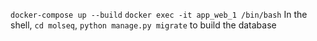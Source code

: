 `docker-compose up --build` 
`docker exec -it app_web_1 /bin/bash`
In the shell, `cd molseq`, `python manage.py migrate` to build the database
